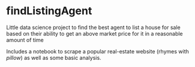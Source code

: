 # findListingAgent

Little data science project to find the best agent to list a house for sale based on their ability
to get an above market price for it in a reasonable amount of time

Includes a notebook to scrape a popular real-estate website (rhymes with *pillow*) as well as some basic analysis.
